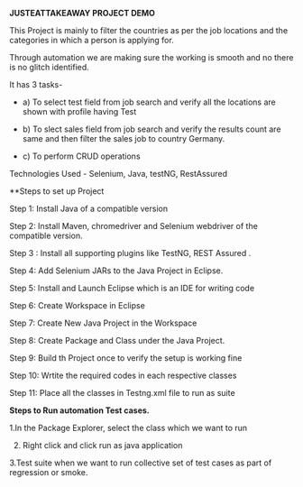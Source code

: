 **JUSTEATTAKEAWAY PROJECT DEMO**

This Project is mainly to filter the countries as per the job locations and the categories in which a person is applying for.


Through automation we are making sure the working is smooth and no there is no glitch identified.


It has 3 tasks- 

- a) To select test field from job search and verify all the locations are shown with profile having Test


- b) To slect sales field from job search and verify the results count are same and then filter the sales job to country Germany.
             
             
 - c) To perform CRUD operations 
             
             
  Technologies Used - Selenium, Java, testNG, RestAssured           


**Steps to set up Project

Step 1: Install Java of a compatible version

Step 2: Install Maven, chromedriver and Selenium webdriver of the compatible version.

Step 3 : Install all supporting plugins like TestNG, REST Assured .

Step 4: Add Selenium JARs to the Java Project in Eclipse.

Step 5: Install and Launch Eclipse which is an IDE for writing code

Step 6: Create Workspace in Eclipse

Step 7: Create New Java Project in the  Workspace

Step 8: Create Package and Class under the Java Project.

Step 9: Build th Project once to verify the setup is working fine

Step 10: Wrtite the required codes in each respective classes

Step 11: Place all the classes in Testng.xml file to run as suite 


**Steps to Run automation Test cases.**

1.In the Package Explorer, select the class which we want to run


2. Right click and click run as java application


3.Test suite when we want to run collective set of test cases as part of regression or smoke.


